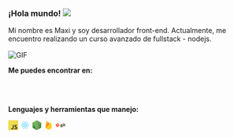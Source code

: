 
### ¡Hola mundo! <img src="https://media.giphy.com/media/hvRJCLFzcasrR4ia7z/giphy.gif" width="25px">

Mi nombre es Maxi y soy desarrollador front-end. Actualmente, me encuentro realizando un curso avanzado de fullstack - nodejs.

<img align="center" alt="GIF" src="https://experienciajoven.com/wp-content/uploads/2021/03/que-hace-un-programador-web.gif" width="800" />

**Me puedes encontrar en:**

<a href=""><img align="left" alt="" width="30px" src="https://raw.githubusercontent.com/hussainweb/hussainweb/main/icons/instagram.png" /></a>
<a href=""><img align="left" alt="" width="30px" src="https://raw.githubusercontent.com/peterthehan/peterthehan/master/assets/discord.svg" /></a>
<a href=""><img align="left" alt="" width="30px" src="https://raw.githubusercontent.com/peterthehan/peterthehan/master/assets/linkedin.svg" /></a>
<a href=""><img align="left" alt="" width="30px" src="https://raw.githubusercontent.com/peterthehan/peterthehan/master/assets/spotify.svg" /></a>

<br></br>
   
**Lenguajes y herramientas que manejo:**  

<code><img height="20" src="https://raw.githubusercontent.com/github/explore/80688e429a7d4ef2fca1e82350fe8e3517d3494d/topics/javascript/javascript.png"></code>
<code><img height="20" src="https://raw.githubusercontent.com/github/explore/80688e429a7d4ef2fca1e82350fe8e3517d3494d/topics/react/react.png"></code>
<code><img height="20" src="https://raw.githubusercontent.com/github/explore/80688e429a7d4ef2fca1e82350fe8e3517d3494d/topics/nodejs/nodejs.png"></code>
<code><img height="20" src="https://raw.githubusercontent.com/github/explore/80688e429a7d4ef2fca1e82350fe8e3517d3494d/topics/firebase/firebase.png"></code>
<code><img height="20" src="https://raw.githubusercontent.com/github/explore/80688e429a7d4ef2fca1e82350fe8e3517d3494d/topics/git/git.png"></code>
